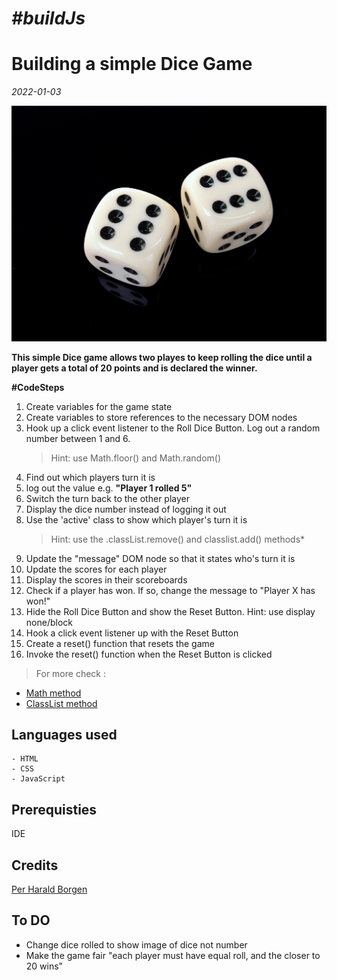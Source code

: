 # *#buildJs*
# Building a simple Dice Game
*2022-01-03*

![Two dice rolling 6's!](/dice.jpg "Willi Heidelbach")

**This simple Dice game allows two playes to keep rolling the dice until a player gets a total of 20 points and is declared the winner.**


**#CodeSteps**

1. Create variables for the game state
1. Create variables to store references to the necessary DOM nodes
1. Hook up a click event listener to the Roll Dice Button. Log out a random number between 1 and 6. 
    > Hint: use Math.floor() and Math.random()
1. Find out which players turn it is
1. log out the value e.g. **"Player 1 rolled 5"**
1. Switch the turn back to the other player
1. Display the dice number instead of logging it out
1. Use the 'active' class to show which player's turn it is 
    > Hint: use the .classList.remove() and classlist.add() methods*
1. Update the "message" DOM node so that it states who's turn it is
1. Update the scores for each player
1. Display the scores in their scoreboards
1. Check if a player has won. If so, change the message to "Player X has won!"
1. Hide the Roll Dice Button and show the Reset Button. Hint: use display none/block
1. Hook a click event listener up with the Reset Button
1. Create a reset() function that resets the game
1. Invoke the reset() function when the Reset Button is clicked



> For more check : 
 -  [Math method](https://developer.mozilla.org/en-US/docs/Web/JavaScript/Reference/Global_Objects/Math)
 -  [ClassList method](https://developer.mozilla.org/en-US/docs/Web/API/Element/classList)

## Languages used
	- HTML
	- CSS
	- JavaScript
## Prerequisties
IDE

## Credits
[Per Harald Borgen](https://scrimba.com/allcourses)

## To DO
  - Change dice rolled to show image of dice not number
  - Make the game fair "each player must have equal roll, and the closer to 20 wins"